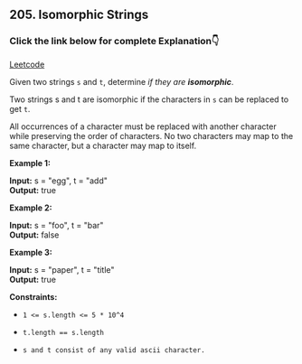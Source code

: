 ## 205. Isomorphic Strings

### Click the link below for complete Explanation👇

[Leetcode](https://leetcode.com/problems/isomorphic-strings/description/?envType=daily-question&envId=2024-04-02)

Given two strings ``s`` and ``t``, determine *if they are __isomorphic__*.

Two strings s and t are isomorphic if the characters in ``s`` can be replaced to get ``t``.

All occurrences of a character must be replaced with another character while preserving the order of characters. No two characters may map to the same character, but a character may map to itself.

 

**Example 1:**

**Input:** s = "egg", t = "add" <br>
**Output:** true

**Example 2:**

**Input:** s = "foo", t = "bar" <br>
**Output:** false

**Example 3:**

**Input:** s = "paper", t = "title" <br>
**Output:** true

**Constraints:**

- ``1 <= s.length <= 5 * 10^4``

- ``t.length == s.length``

- ``s and t consist of any valid ascii character.``

